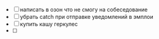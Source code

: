 - [ ] написать в озон что не смогу на собеседование
- [ ] убрать catch при отправке уведомлений в эмплои
- [ ] купить кашу геркулес
- [ ] 